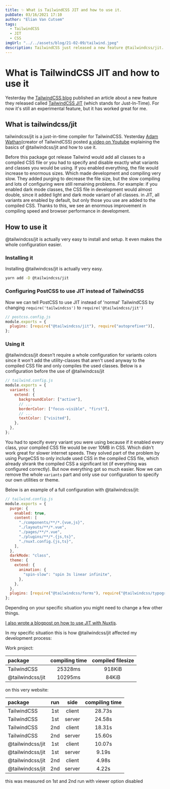 ```yaml
---
title: ✨ What is TailwindCSS JIT and how to use it.
pubDate: 03/16/2021 17:10
author: "Elian Van Cutsem"
tags:
  - TailwindCSS
  - JIT
  - CSS
imgUrl: "../../assets/blog/21-02-09/tailwind.jpeg"
description: TailwindCSS just released a new feature @tailwindcss/jit. In this post I explain what it is and how to use it.
---
```


# What is TailwindCSS JIT and how to use it

Yesterday the [TailwindCSS blog](https://tailwindcss.com/blog/just-in-time-the-next-generation-of-tailwind-css) published an article about a new feature they released called [TailwindCSS JIT](https://www.npmjs.com/package/@tailwindcss/jit) (which stands for Just-In-Time). For now it's still an experimental feature, but it has worked great for me.

## What is tailwindcss/jit

tailwindcss/jit is a just-in-time compiler for TailwindCSS. Yesterday [Adam Wathan](https://twitter.com/adamwathan)(creator of TailwindCSS) posted [a video on Youtube](https://www.youtube.com/watch?v=3O_3X7InOw8) explaining the basics of @tailwindcss/jit and how to use it.

Before this package got release Tailwind would add all classes to a compiled CSS file or you had to specify and disable exactly what variants and classes you would be using. If you enabled everything, the file would increase to enormous sizes. Which made development and compiling very slow. They added purging to decrease the file size, but the slow compiling and lots of configuring were still remaining problems. For example: if you enabled dark mode classes, the CSS file in development would almost double, since it added light and dark mode variant of all classes. in JIT, all variants are enabled by default, but only those you use are added to the compiled CSS. Thanks to this, we see an enormous improvement in compiling speed and browser performance in development.

## How to use it

@tailwindcss/jit is actually very easy to install and setup. It even makes the whole configuration easier.

### Installing it

Installing @tailwindcss/jit is actually very easy.

```bash
yarn add -D @tailwindcss/jit
```

### Configuring PostCSS to use JIT instead of TailwindCSS

Now we can tell PostCSS to use JIT instead of 'normal' TailwindCSS by changing `require('tailwindcss')` to `require('@tailwindcss/jit')`

```js
// postcss.config.js
module.exports = {
  plugins: [require("@tailwindcss/jit"), require("autoprefixer")],
};
```

### Using it

@tailwindcss/jit doesn't require a whole configuration for variants colors since it won't add the utility-classes that aren't used anyway to the compiled CSS file and only compiles the used classes. Below is a configuration before the use of @tailwindcss/jit

```js
// tailwind.config.js
module.exports = {
  variants: {
    extend: {
      backgroundColor: ["active"],
      // ...
      borderColor: ["focus-visible", "first"],
      // ...
      textColor: ["visited"],
    },
  },
};
```

You had to specify every variant you were using because if it enabled every class, your compiled CSS file would be over 10MB in CSS. Which didn't work great for slower internet speeds. They solved part of the problem by using PurgeCSS to only include used CSS in the compiled CSS file, which already shrank the compiled CSS a significant lot (if everything was configured correctly). But now everything got so much easier. Now we can remove the whole `variants` part and only use our configuration to specify our own utilities or theme.

Below is an example of a full configuration with @tailwindcss/jit:

```js
// tailwind.config.js
module.exports = {
  purge: {
    enabled: true,
    content: [
      "./components/**/*.{vue,js}",
      "./layouts/**/*.vue",
      "./pages/**/*.vue",
      "./plugins/**/*.{js,ts}",
      "./nuxt.config.{js,ts}",
    ],
  },
  darkMode: "class",
  theme: {
    extend: {
      animation: {
        "spin-slow": "spin 3s linear infinite",
      },
    },
  },
  plugins: [require("@tailwindcss/forms"), require("@tailwindcss/typography")],
};
```

Depending on your specific situation you might need to change a few other things.

[I also wrote a blogpost on how to use JIT with Nuxtjs](https://www.elian.codes/blog/21-03-18-add-tailwind-jit-to-your-nuxtjs-site/).

In my specific situation this is how @tailwindcss/jit affected my development process:

Work project:

| package          | compiling time | compiled filesize |
| :--------------- | :------------: | :---------------: |
| TailwindCSS      |    25328ms     |      918KiB       |
| @tailwindcss/jit |    10295ms     |       84KiB       |

on this very website:

| package          | run |  side  | compiling time |
| :--------------- | :-: | :----: | :------------: |
| TailwindCSS      | 1st | client |     28.73s     |
| TailwindCSS      | 1st | server |     24.58s     |
| TailwindCSS      | 2nd | client |     18.31s     |
| TailwindCSS      | 2nd | server |     15.60s     |
| @tailwindcss/jit | 1st | client |     10.07s     |
| @tailwindcss/jit | 1st | server |     9.19s      |
| @tailwindcss/jit | 2nd | client |     4.98s      |
| @tailwindcss/jit | 2nd | server |     4.22s      |

this was measured on 1st and 2nd run with viewer option disabled
